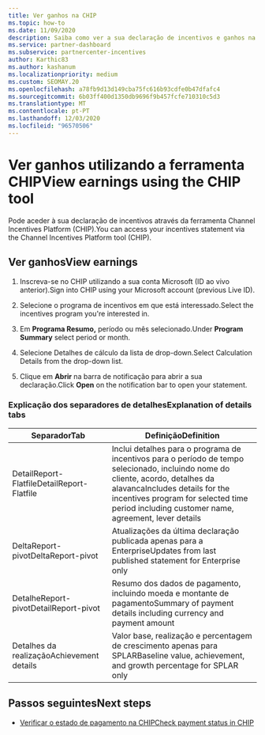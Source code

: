 ```yaml
---
title: Ver ganhos na CHIP
ms.topic: how-to
ms.date: 11/09/2020
description: Saiba como ver a sua declaração de incentivos e ganhos na ferramenta Channel Incentives Platform (CHIP).
ms.service: partner-dashboard
ms.subservice: partnercenter-incentives
author: Karthic83
ms.author: kashanum
ms.localizationpriority: medium
ms.custom: SEOMAY.20
ms.openlocfilehash: a78fb9d13d149cba75fc616b93cdfe0b47dfafc4
ms.sourcegitcommit: 6b03ff400d1350db9696f9b457fcfe710310c5d3
ms.translationtype: MT
ms.contentlocale: pt-PT
ms.lasthandoff: 12/03/2020
ms.locfileid: "96570506"
---
```

# <a name="view-earnings-using-the-chip-tool"></a><span data-ttu-id="8489d-103">Ver ganhos utilizando a ferramenta CHIP</span><span class="sxs-lookup"><span data-stu-id="8489d-103">View earnings using the CHIP tool</span></span>

<span data-ttu-id="8489d-104">Pode aceder à sua declaração de incentivos através da ferramenta Channel Incentives Platform (CHIP).</span><span class="sxs-lookup"><span data-stu-id="8489d-104">You can access your incentives statement via the Channel Incentives Platform tool (CHIP).</span></span>

## <a name="view-earnings"></a><span data-ttu-id="8489d-105">Ver ganhos</span><span class="sxs-lookup"><span data-stu-id="8489d-105">View earnings</span></span>

1. <span data-ttu-id="8489d-106">Inscreva-se no CHIP utilizando a sua conta Microsoft (ID ao vivo anterior).</span><span class="sxs-lookup"><span data-stu-id="8489d-106">Sign into CHIP using your Microsoft account (previous Live ID).</span></span>

2. <span data-ttu-id="8489d-107">Selecione o programa de incentivos em que está interessado.</span><span class="sxs-lookup"><span data-stu-id="8489d-107">Select the incentives program you're interested in.</span></span>

3. <span data-ttu-id="8489d-108">Em **Programa Resumo,** período ou mês selecionado.</span><span class="sxs-lookup"><span data-stu-id="8489d-108">Under **Program Summary** select period or month.</span></span> 
1. <span data-ttu-id="8489d-109">Selecione Detalhes de cálculo da lista de drop-down.</span><span class="sxs-lookup"><span data-stu-id="8489d-109">Select Calculation Details from the drop-down list.</span></span>
1.  <span data-ttu-id="8489d-110">Clique em **Abrir** na barra de notificação para abrir a sua declaração.</span><span class="sxs-lookup"><span data-stu-id="8489d-110">Click **Open** on the notification bar  to open your statement.</span></span>

### <a name="explanation-of-details-tabs"></a><span data-ttu-id="8489d-111">Explicação dos separadores de detalhes</span><span class="sxs-lookup"><span data-stu-id="8489d-111">Explanation of details tabs</span></span>

|<span data-ttu-id="8489d-112">**Separador**</span><span class="sxs-lookup"><span data-stu-id="8489d-112">**Tab**</span></span>|<span data-ttu-id="8489d-113">**Definição**</span><span class="sxs-lookup"><span data-stu-id="8489d-113">**Definition**</span></span>|
|-------------|--------------------------|
|<span data-ttu-id="8489d-114">DetailReport-Flatfile</span><span class="sxs-lookup"><span data-stu-id="8489d-114">DetailReport-Flatfile</span></span>|<span data-ttu-id="8489d-115">Inclui detalhes para o programa de incentivos para o período de tempo selecionado, incluindo nome do cliente, acordo, detalhes da alavanca</span><span class="sxs-lookup"><span data-stu-id="8489d-115">Includes details for the incentives program for selected time period including customer name, agreement, lever details</span></span>|
|<span data-ttu-id="8489d-116">DeltaReport-pivot</span><span class="sxs-lookup"><span data-stu-id="8489d-116">DeltaReport-pivot</span></span>|<span data-ttu-id="8489d-117">Atualizações da última declaração publicada apenas para a Enterprise</span><span class="sxs-lookup"><span data-stu-id="8489d-117">Updates from last published statement for Enterprise only</span></span>|
|<span data-ttu-id="8489d-118">DetalheReport-pivot</span><span class="sxs-lookup"><span data-stu-id="8489d-118">DetailReport-pivot</span></span>|<span data-ttu-id="8489d-119">Resumo dos dados de pagamento, incluindo moeda e montante de pagamento</span><span class="sxs-lookup"><span data-stu-id="8489d-119">Summary of payment details including currency and payment amount</span></span>|
|<span data-ttu-id="8489d-120">Detalhes da realização</span><span class="sxs-lookup"><span data-stu-id="8489d-120">Achievement details</span></span>|<span data-ttu-id="8489d-121">Valor base, realização e percentagem de crescimento apenas para SPLAR</span><span class="sxs-lookup"><span data-stu-id="8489d-121">Baseline value, achievement, and growth percentage for SPLAR only</span></span>|

## <a name="next-steps"></a><span data-ttu-id="8489d-122">Passos seguintes</span><span class="sxs-lookup"><span data-stu-id="8489d-122">Next steps</span></span>

- [<span data-ttu-id="8489d-123">Verificar o estado de pagamento na CHIP</span><span class="sxs-lookup"><span data-stu-id="8489d-123">Check payment status in CHIP</span></span>](chip-payment-status.md)